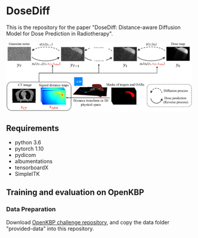 # DoseDiff
This is the repository for the paper "DoseDiff: Distance-aware Diffusion Model for Dose Prediction in Radiotherapy".

![DoseDiff](/pic/Figure1.jpg)

## Requirements
* python 3.6
* pytorch 1.10
* pydicom
* albumentations
* tensorboardX
* SimpleITK

## Training and evaluation on OpenKBP
### Data Preparation
Download [OpenKBP challenge repository](https://github.com/ababier/open-kbp), and copy the data folder "provided-data" into this repository. 

